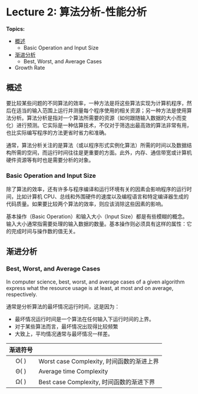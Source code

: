 # Lecture 2: 算法分析-性能分析

**Topics:**

- [概述](#概述20231103)
  - Basic Operation and Input Size 
- [渐进分析](#渐进分析20231101)
  - Best, Worst, and Average Cases
- Growth Rate

<a name = "概述20231103">

## 概述

要比较某些问题的不同算法的效率，一种方法是将这些算法实现为计算机程序，然后在适当的输入范围上运行并测量每个程序使用的相关资源；另一种方法是使用算法分析。算法分析是指对一个算法所需要的资源（如何跟随输入数据的大小而变化）进行预测。它实际是一种估算技术，不仅对于筛选出最高效的算法非常有用，也比实际编写程序的方法更省时省力和准确。

通常，算法分析关注的是算法（或以程序形式实例化算法）所需的时间以及数据结构所需的空间，而运行时间往往是更重要的方面。此外，内存、通信带宽或计算机硬件资源等有时也是需要分析的对象。

### Basic Operation and Input Size

除了算法的效率，还有许多与程序编译和运行环境有关的因素会影响程序的运行时间，比如计算机 CPU、总线和外围硬件的速度以及编程语言和特定编译器生成的代码质量。如果要比较两个算法的效率，则应该消除这些因素的影响。

基本操作（Basic Operation）和输入大小（Input Size）都是有些模糊的概念。输入大小通常指需要处理的输入数据的数量。基本操作则必须具有这样的属性：它的完成时间与操作数的值无关。

<a name = "渐进分析20231101">

## 渐进分析

### Best, Worst, and Average Cases

In computer science, best, worst, and average cases of a given algorithm express what the resource usage is at least, at most and on average, respectively. 

通常是分析算法的最坏情况运行时间，这是因为：

- 最坏情况运行时间是一个算法在任何输入下运行时间的上界。
- 对于某些算法而言，最坏情况出现得比较频繁
- 大致上，平均情况通常与最坏情况一样差。

|渐进符号||
|:---:|:---|
|O( )|Worst case Complexity, 时间函数的渐进上界|
|Θ( )|Average time Complexity|
|Ω( )|Best case Complexity, 时间函数的渐进下界|




